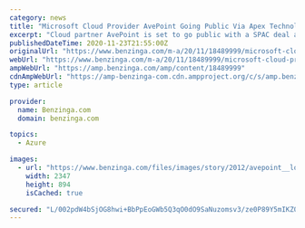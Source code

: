 ```yaml
---
category: news
title: "Microsoft Cloud Provider AvePoint Going Public Via Apex Technology SPAC"
excerpt: "Cloud partner AvePoint is set to go public with a SPAC deal announced Monday. The SPAC Deal: AvePoint will go public via"
publishedDateTime: 2020-11-23T21:55:00Z
originalUrl: "https://www.benzinga.com/m-a/20/11/18489999/microsoft-cloud-provider-avepoint-going-public-via-apex-technology-spac"
webUrl: "https://www.benzinga.com/m-a/20/11/18489999/microsoft-cloud-provider-avepoint-going-public-via-apex-technology-spac"
ampWebUrl: "https://amp.benzinga.com/amp/content/18489999"
cdnAmpWebUrl: "https://amp-benzinga-com.cdn.ampproject.org/c/s/amp.benzinga.com/amp/content/18489999"
type: article

provider:
  name: Benzinga.com
  domain: benzinga.com

topics:
  - Azure

images:
  - url: "https://www.benzinga.com/files/images/story/2012/avepoint__logo.jpg"
    width: 2347
    height: 894
    isCached: true

secured: "L/002pdW4bSjOG8hwi+BbPpEoGWb5Q3qO0dO9SaNuzomsv3/ze0P89Y5mIKZ0eU1d+z/fyhbXwIgnnZcip9v/KdJ4m66SpJVROXfeDM7VYI7m945BsvFy22PAMbZm2mTVljlpfcCjkTfVEyEA0zZNJbUZnpzzQkmrSxqvtcKl6XODIc6Y9at8evlMs//7q458xbWipRoph9bZLW1nuG3fIk2IzBa54dE0DFisQgmUOGZCEkdrSCO+yqd3WP7lBWBArBUzP9U31SdfVBGya59TlQCrT3fBSviQ/AlaaiHa2sedJoxWj4MxtMRjB3wcqG889e/O+q0G1XzZM9K2fymAaFvo7DvsiW0GAaPnpQW0vg=;YEfx2Jtp8N6sGCVOqC8vvg=="
---
```


